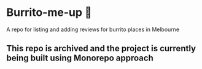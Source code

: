 # Burrito-me-up 🌯

A repo for listing and adding reviews for burrito places in Melbourne

## This repo is archived and the project is currently being built using Monorepo approach
